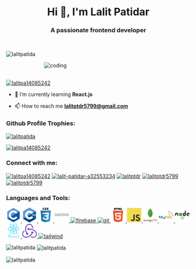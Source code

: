 
<h1 align="center">Hi 👋, I'm Lalit Patidar</h1>
<h3 align="center">A passionate frontend developer</h3>
<br/>
<p align="left"> <img src="https://komarev.com/ghpvc/?username=lalitpatida&label=Profile%20views&color=0e75b6&style=flat" alt="lalitpatida" /> </p>
<img align="right" alt="coding" width="400" src="https://cdn.dribbble.com/users/1162077/screenshots/3848914/media/7ed7d5ca074b48b328150e5a231e8d1f.gif">
<br/>
<br/>

<p align="left"> <a href="https://twitter.com/lalitpa14085242" target="blank"><img src="https://img.shields.io/twitter/follow/lalitpa14085242?logo=twitter&style=for-the-badge" alt="lalitpa14085242" /></a> </p>

- 🌱 I’m currently learning **React.js**

- 📫 How to reach me **lalitptdr5799@gmail.com**

<h3 align="left">Github Profile Trophies:</h3>
<p align="left"> <a href="https://github.com/ryo-ma/github-profile-trophy"><img src="https://github-profile-trophy.vercel.app/?username=lalitpatida" alt="lalitpatida" /></a> </p>

<p align="left"> <a href="https://twitter.com/lalitpa14085242" target="blank"><img src="https://img.shields.io/twitter/follow/lalitpa14085242?logo=twitter&style=for-the-badge" alt="lalitpa14085242" /></a> </p>


<h3 align="left">Connect with me:</h3>
<p align="left">
<a href="https://twitter.com/lalitpa14085242" target="blank"><img align="center" src="https://raw.githubusercontent.com/rahuldkjain/github-profile-readme-generator/master/src/images/icons/Social/twitter.svg" alt="lalitpa14085242" height="30" width="40" /></a>
<a href="https://linkedin.com/in/lalit-patidar-a32553234" target="blank"><img align="center" src="https://raw.githubusercontent.com/rahuldkjain/github-profile-readme-generator/master/src/images/icons/Social/linked-in-alt.svg" alt="lalit-patidar-a32553234" height="30" width="40" /></a>
<a href="https://instagram.com/lalitptdr" target="blank"><img align="center" src="https://raw.githubusercontent.com/rahuldkjain/github-profile-readme-generator/master/src/images/icons/Social/instagram.svg" alt="lalitptdr" height="30" width="40" /></a>
<a href="https://www.leetcode.com/lalitptdr5799" target="blank"><img align="center" src="https://raw.githubusercontent.com/rahuldkjain/github-profile-readme-generator/master/src/images/icons/Social/leet-code.svg" alt="lalitptdr5799" height="30" width="40" /></a>
<a href="https://auth.geeksforgeeks.org/user/lalitptdr5799" target="blank"><img align="center" src="https://raw.githubusercontent.com/rahuldkjain/github-profile-readme-generator/master/src/images/icons/Social/geeks-for-geeks.svg" alt="lalitptdr5799" height="30" width="40" /></a>
</p>

<h3 align="left">Languages and Tools:</h3>
<p align="left"> <a href="https://www.cprogramming.com/" target="_blank" rel="noreferrer"> <img src="https://raw.githubusercontent.com/devicons/devicon/master/icons/c/c-original.svg" alt="c" width="40" height="40"/> </a> <a href="https://www.w3schools.com/cpp/" target="_blank" rel="noreferrer"> <img src="https://raw.githubusercontent.com/devicons/devicon/master/icons/cplusplus/cplusplus-original.svg" alt="cplusplus" width="40" height="40"/> </a> <a href="https://www.w3schools.com/css/" target="_blank" rel="noreferrer"> <img src="https://raw.githubusercontent.com/devicons/devicon/master/icons/css3/css3-original-wordmark.svg" alt="css3" width="40" height="40"/> </a> <a href="https://expressjs.com" target="_blank" rel="noreferrer"> <img src="https://raw.githubusercontent.com/devicons/devicon/master/icons/express/express-original-wordmark.svg" alt="express" width="40" height="40"/> </a> <a href="https://firebase.google.com/" target="_blank" rel="noreferrer"> <img src="https://www.vectorlogo.zone/logos/firebase/firebase-icon.svg" alt="firebase" width="40" height="40"/> </a> <a href="https://git-scm.com/" target="_blank" rel="noreferrer"> <img src="https://www.vectorlogo.zone/logos/git-scm/git-scm-icon.svg" alt="git" width="40" height="40"/> </a> <a href="https://www.w3.org/html/" target="_blank" rel="noreferrer"> <img src="https://raw.githubusercontent.com/devicons/devicon/master/icons/html5/html5-original-wordmark.svg" alt="html5" width="40" height="40"/> </a> <a href="https://developer.mozilla.org/en-US/docs/Web/JavaScript" target="_blank" rel="noreferrer"> <img src="https://raw.githubusercontent.com/devicons/devicon/master/icons/javascript/javascript-original.svg" alt="javascript" width="40" height="40"/> </a> <a href="https://www.mongodb.com/" target="_blank" rel="noreferrer"> <img src="https://raw.githubusercontent.com/devicons/devicon/master/icons/mongodb/mongodb-original-wordmark.svg" alt="mongodb" width="40" height="40"/> </a> <a href="https://www.mysql.com/" target="_blank" rel="noreferrer"> <img src="https://raw.githubusercontent.com/devicons/devicon/master/icons/mysql/mysql-original-wordmark.svg" alt="mysql" width="40" height="40"/> </a> <a href="https://nodejs.org" target="_blank" rel="noreferrer"> <img src="https://raw.githubusercontent.com/devicons/devicon/master/icons/nodejs/nodejs-original-wordmark.svg" alt="nodejs" width="40" height="40"/> </a> <a href="https://reactjs.org/" target="_blank" rel="noreferrer"> <img src="https://raw.githubusercontent.com/devicons/devicon/master/icons/react/react-original-wordmark.svg" alt="react" width="40" height="40"/> </a> <a href="https://redux.js.org" target="_blank" rel="noreferrer"> <img src="https://raw.githubusercontent.com/devicons/devicon/master/icons/redux/redux-original.svg" alt="redux" width="40" height="40"/> </a> <a href="https://tailwindcss.com/" target="_blank" rel="noreferrer"> <img src="https://www.vectorlogo.zone/logos/tailwindcss/tailwindcss-icon.svg" alt="tailwind" width="40" height="40"/> </a> </p>

<p><img align="left" src="https://github-readme-stats.vercel.app/api/top-langs?username=lalitpatida&show_icons=true&locale=en&layout=compact" alt="lalitpatida" /></p>

<p>&nbsp;<img align="center" src="https://github-readme-stats.vercel.app/api?username=lalitpatida&show_icons=true&locale=en" alt="lalitpatida" /></p>

<p><img align="center" src="https://github-readme-streak-stats.herokuapp.com/?user=lalitpatida&" alt="lalitpatida" /></p>
